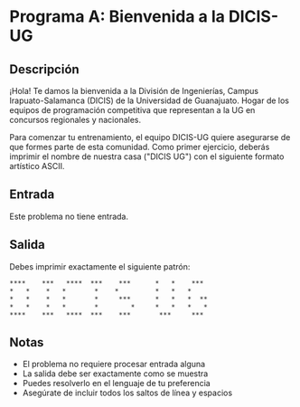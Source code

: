# Programa A: Bienvenida a la DICIS-UG

## Descripción
¡Hola! Te damos la bienvenida a la División de Ingenierías, Campus Irapuato-Salamanca (DICIS) de la Universidad de Guanajuato. Hogar de los equipos de programación competitiva que representan a la UG en concursos regionales y nacionales.

Para comenzar tu entrenamiento, el equipo DICIS-UG quiere asegurarse de que formes parte de esta comunidad. Como primer ejercicio, deberás imprimir el nombre de nuestra casa ("DICIS UG") con el siguiente formato artístico ASCII.

## Entrada
Este problema no tiene entrada.

## Salida
Debes imprimir exactamente el siguiente patrón:

```
****    ***   ****  ***    ***      *   *    ***
*   *    *   *       *    *         *   *   *   
*   *    *   *       *     ***      *   *   *  **
*   *    *   *       *        *     *   *   *   *
****    ***   ****  ***    ***       ***     ***
```


## Notas
- El problema no requiere procesar entrada alguna
- La salida debe ser exactamente como se muestra
- Puedes resolverlo en el lenguaje de tu preferencia
- Asegúrate de incluir todos los saltos de línea y espacios
